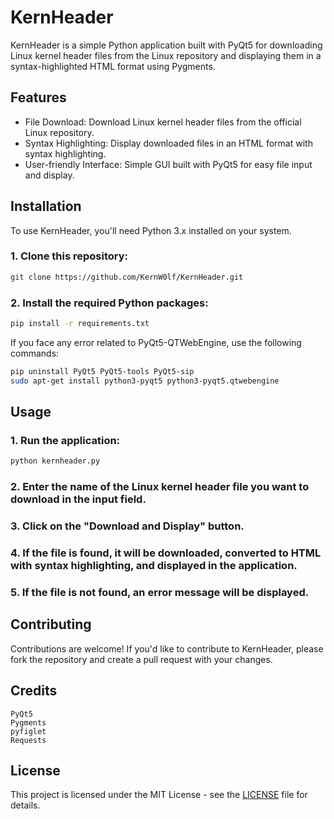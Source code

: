 # KernHeader
KernHeader is a simple Python application built with PyQt5 for downloading Linux kernel header files from the Linux repository and displaying them in a syntax-highlighted HTML format using Pygments.

## Features
* File Download: Download Linux kernel header files from the official Linux repository.
* Syntax Highlighting: Display downloaded files in an HTML format with syntax highlighting.
* User-friendly Interface: Simple GUI built with PyQt5 for easy file input and display.

## Installation
To use KernHeader, you'll need Python 3.x installed on your system.

### 1. Clone this repository:
```bash
git clone https://github.com/KernW0lf/KernHeader.git
```

### 2. Install the required Python packages:
```bash
pip install -r requirements.txt
```

If you face any error related to PyQt5-QTWebEngine, use the following commands:

```bash
pip uninstall PyQt5 PyQt5-tools PyQt5-sip
sudo apt-get install python3-pyqt5 python3-pyqt5.qtwebengine
```

## Usage

### 1. Run the application:

```bash
python kernheader.py
```

### 2. Enter the name of the Linux kernel header file you want to download in the input field.

### 3. Click on the "Download and Display" button.

### 4. If the file is found, it will be downloaded, converted to HTML with syntax highlighting, and displayed in the application.

### 5. If the file is not found, an error message will be displayed.

## Contributing

Contributions are welcome! If you'd like to contribute to KernHeader, please fork the repository and create a pull request with your changes.

## Credits

    PyQt5
    Pygments
    pyfiglet
    Requests

## License

This project is licensed under the MIT License - see the [LICENSE](https://github.com/KernW0lf/KernHeader/blob/main/LICENSE) file for details.

